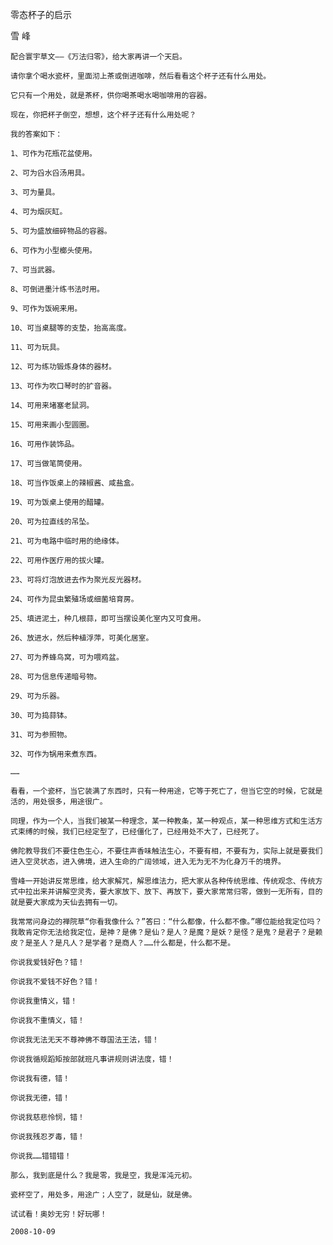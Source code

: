 零态杯子的启示

雪 峰


    配合寰宇草文——《万法归零》，给大家再讲一个天启。

    请你拿个喝水瓷杯，里面沏上茶或倒进咖啡，然后看看这个杯子还有什么用处。

    它只有一个用处，就是茶杯，供你喝茶喝水喝咖啡用的容器。

    现在，你把杯子倒空，想想，这个杯子还有什么用处呢？

    我的答案如下：

    1、可作为花瓶花盆使用。

    2、可为舀水舀汤用具。

    3、可为量具。

    4、可为烟灰缸。

    5、可为盛放细碎物品的容器。

    6、可作为小型榔头使用。

    7、可当武器。

    8、可倒进墨汁练书法时用。

    9、可作为饭碗来用。

    10、可当桌腿等的支垫，抬高高度。

    11、可为玩具。

    12、可为练功锻炼身体的器材。

    13、可作为吹口琴时的扩音器。

    14、可用来堵塞老鼠洞。

    15、可用来画小型圆圈。

    16、可用作装饰品。

    17、可当做笔筒使用。

    18、可当作饭桌上的辣椒酱、咸盐盒。

    19、可为饭桌上使用的醋罐。

    20、可为拉直线的吊坠。

    21、可为电路中临时用的绝缘体。

    22、可用作医疗用的拔火罐。

    23、可将灯泡放进去作为聚光反光器材。

    24、可作为昆虫繁殖场或细菌培育房。

    25、填进泥土，种几根蒜，即可当摆设美化室内又可食用。

    26、放进水，然后种植浮萍，可美化居室。

    27、可为养蜂鸟窝，可为喂鸡盆。

    28、可为信息传递暗号物。

    29、可为乐器。

    30、可为捣蒜钵。

    31、可为参照物。

    32、可作为锅用来煮东西。

    ……

    看看，一个瓷杯，当它装满了东西时，只有一种用途，它等于死亡了，但当它空的时候，它就是活的，用处很多，用途很广。

    同理，作为一个人，当我们被某一种理念，某一种教条，某一种观点，某一种思维方式和生活方式束缚的时候，我们已经定型了，已经僵化了，已经用处不大了，已经死了。

    佛陀教导我们不要住色生心，不要住声香味触法生心，不要有相，不要有为，实际上就是要我们进入空灵状态，进入佛境，进入生命的广阔领域，进入无为无不为化身万千的境界。

    雪峰一开始讲反常思维，给大家解咒，解思维法力，把大家从各种传统思维、传统观念、传统方式中拉出来并讲解空灵秀，要大家放下、放下、再放下，要大家常常归零，做到一无所有，目的就是要大家成为天仙去拥有一切。

    我常常问身边的禅院草“你看我像什么？”答曰：“什么都像，什么都不像。”哪位能给我定位吗？我敢肯定你无法给我定位，是神？是佛？是仙？是人？是魔？是妖？是怪？是鬼？是君子？是赖皮？是圣人？是凡人？是学者？是商人？……什么都是，什么都不是。

    你说我爱钱好色？错！

    你说我不爱钱不好色？错！

    你说我重情义，错！

    你说我不重情义，错！

    你说我无法无天不尊神佛不尊国法王法，错！

    你说我循规蹈矩按部就班凡事讲规则讲法度，错！

    你说我有德，错！

    你说我无德，错！

    你说我慈悲怜悯，错！

    你说我残忍歹毒，错！

    你说我……错错错！

    那么，我到底是什么？我是零，我是空，我是浑沌元初。

    瓷杯空了，用处多，用途广；人空了，就是仙，就是佛。
 
    试试看！奥妙无穷！好玩哪！

    2008-10-09



